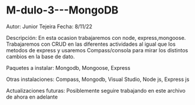 # M-dulo-3---MongoDB
Autor: Junior Tejeira Fecha: 8/11/22

Descripción: En esta ocasion trabajaremos con node, express,mongoose. Trabajaremos con CRUD en las diferentes actividades al igual que los metodos de express y usaremos Compass/consola para mirar los distintos cambios en la base de dato.

Paquetes a instalar: Mongodb, Mongoose, Express

Otras instalaciones: Compass, Mongodb, Visual Studio, Node js, Express js

Actualizaciones futuras: Posiblemente seguire trabajando en este archivo de ahora en adelante

